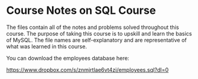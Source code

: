 # Course Notes on SQL Course

The files contain all of the notes and problems solved throughout this course. The purpose of taking this course is to upskill and learn the basics of MySQL. The file names are self-explanatory and are representative of what was learned in this course. 

You can download the employees database here: 

https://www.dropbox.com/s/znmjrtlae6vt4zi/employees.sql?dl=0
